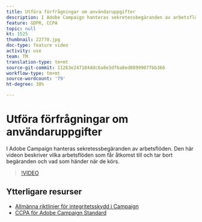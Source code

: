 ```yaml
---
title: Utföra förfrågningar om användaruppgifter
description: I Adobe Campaign hanteras sekretessbegäranden av arbetsflöden. Den här videon beskriver vilka arbetsflöden som får åtkomst till och tar bort begäranden och vad som händer när de körs.
feature: GDPR, CCPA
topic: null
kt: 1525
thumbnail: 22770.jpg
doc-type: feature video
activity: use
team: TM
translation-type: tm+mt
source-git-commit: 11263e247184ddc6a8e3df6a8ed0899907fbb366
workflow-type: tm+mt
source-wordcount: '79'
ht-degree: 30%

---
```



# Utföra förfrågningar om användaruppgifter

I Adobe Campaign hanteras sekretessbegäranden av arbetsflöden. Den här videon beskriver vilka arbetsflöden som får åtkomst till och tar bort begäranden och vad som händer när de körs.

>[!VIDEO](https://video.tv.adobe.com/v/22770?quality=12)

## Ytterligare resurser

* [Allmänna riktlinjer för integritetsskydd i Campaign](https://helpx.adobe.com/se/campaign/kb/campaign-privacy-overview.html)
* [CCPA för Adobe Campaign Standard](https://helpx.adobe.com/se/campaign/kb/acs-privacy.html#ccpa)
